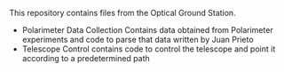 This repository contains files from the Optical Ground Station.
  - Polarimeter Data Collection Contains data obtained from Polarimeter experiments and code to parse that data written by Juan Prieto
  - Telescope Control contains code to control the telescope and point it according to a predetermined path
